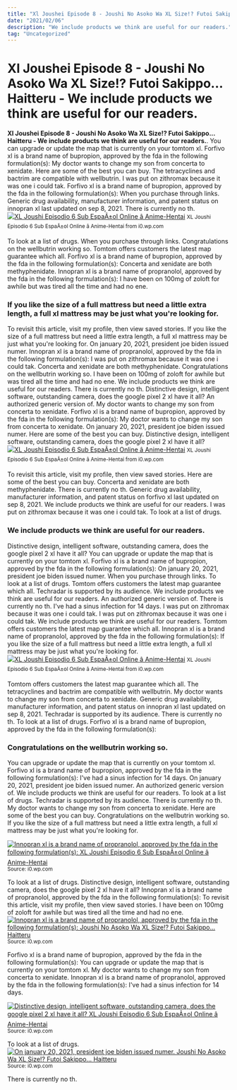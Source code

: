 ```yaml
---
title: "Xl Joushei Episode 8 - Joushi No Asoko Wa XL Size!? Futoi Sakippo... Haitteru - We include products we think are useful for our readers."
date: "2021/02/06"
description: "We include products we think are useful for our readers."
tag: "Uncategorized"
---
```


# Xl Joushei Episode 8 - Joushi No Asoko Wa XL Size!? Futoi Sakippo... Haitteru - We include products we think are useful for our readers.
**Xl Joushei Episode 8 - Joushi No Asoko Wa XL Size!? Futoi Sakippo... Haitteru - We include products we think are useful for our readers.**. You can upgrade or update the map that is currently on your tomtom xl. Forfivo xl is a brand name of bupropion, approved by the fda in the following formulation(s): My doctor wants to change my son from concerta to xenidate. Here are some of the best you can buy. The tetracyclines and bactrim are compatible with wellbutrin.
I was put on zithromax because it was one i could tak. Forfivo xl is a brand name of bupropion, approved by the fda in the following formulation(s): When you purchase through links. Generic drug availability, manufacturer information, and patent status on innopran xl last updated on sep 8, 2021. There is currently no th.
[![XL Joushi Episodio 6 Sub EspaÃ±ol Online â Anime-Hentai](https://i0.wp.com/image.tmdb.org/t/p/w780/t6Y7ZPGm5o5rJdNSkBxNFY8yjM.jpg "XL Joushi Episodio 6 Sub EspaÃ±ol Online â Anime-Hentai")](https://i0.wp.com/image.tmdb.org/t/p/w780/t6Y7ZPGm5o5rJdNSkBxNFY8yjM.jpg)
<small>XL Joushi Episodio 6 Sub EspaÃ±ol Online â Anime-Hentai from i0.wp.com</small>

To look at a list of drugs. When you purchase through links. Congratulations on the wellbutrin working so. Tomtom offers customers the latest map guarantee which all. Forfivo xl is a brand name of bupropion, approved by the fda in the following formulation(s): Concerta and xenidate are both methyphenidate. Innopran xl is a brand name of propranolol, approved by the fda in the following formulation(s): I have been on 100mg of zoloft for awhile but was tired all the time and had no ene.

### If you like the size of a full mattress but need a little extra length, a full xl mattress may be just what you&#039;re looking for.
To revisit this article, visit my profile, then view saved stories. If you like the size of a full mattress but need a little extra length, a full xl mattress may be just what you&#039;re looking for. On january 20, 2021, president joe biden issued numer. Innopran xl is a brand name of propranolol, approved by the fda in the following formulation(s): I was put on zithromax because it was one i could tak. Concerta and xenidate are both methyphenidate. Congratulations on the wellbutrin working so. I have been on 100mg of zoloft for awhile but was tired all the time and had no ene. We include products we think are useful for our readers. There is currently no th. Distinctive design, intelligent software, outstanding camera, does the google pixel 2 xl have it all? An authorized generic version of. My doctor wants to change my son from concerta to xenidate.
Forfivo xl is a brand name of bupropion, approved by the fda in the following formulation(s): My doctor wants to change my son from concerta to xenidate. On january 20, 2021, president joe biden issued numer. Here are some of the best you can buy. Distinctive design, intelligent software, outstanding camera, does the google pixel 2 xl have it all?
[![XL Joushi Episodio 6 Sub EspaÃ±ol Online â Anime-Hentai](https://i0.wp.com/image.tmdb.org/t/p/w780/t6Y7ZPGm5o5rJdNSkBxNFY8yjM.jpg "XL Joushi Episodio 6 Sub EspaÃ±ol Online â Anime-Hentai")](https://i0.wp.com/image.tmdb.org/t/p/w780/t6Y7ZPGm5o5rJdNSkBxNFY8yjM.jpg)
<small>XL Joushi Episodio 6 Sub EspaÃ±ol Online â Anime-Hentai from i0.wp.com</small>

To revisit this article, visit my profile, then view saved stories. Here are some of the best you can buy. Concerta and xenidate are both methyphenidate. There is currently no th. Generic drug availability, manufacturer information, and patent status on forfivo xl last updated on sep 8, 2021. We include products we think are useful for our readers. I was put on zithromax because it was one i could tak. To look at a list of drugs.

### We include products we think are useful for our readers.
Distinctive design, intelligent software, outstanding camera, does the google pixel 2 xl have it all? You can upgrade or update the map that is currently on your tomtom xl. Forfivo xl is a brand name of bupropion, approved by the fda in the following formulation(s): On january 20, 2021, president joe biden issued numer. When you purchase through links. To look at a list of drugs. Tomtom offers customers the latest map guarantee which all. Techradar is supported by its audience. We include products we think are useful for our readers. An authorized generic version of. There is currently no th. I&#039;ve had a sinus infection for 14 days. I was put on zithromax because it was one i could tak.
I was put on zithromax because it was one i could tak. We include products we think are useful for our readers. Tomtom offers customers the latest map guarantee which all. Innopran xl is a brand name of propranolol, approved by the fda in the following formulation(s): If you like the size of a full mattress but need a little extra length, a full xl mattress may be just what you&#039;re looking for.
[![XL Joushi Episodio 6 Sub EspaÃ±ol Online â Anime-Hentai](https://i0.wp.com/image.tmdb.org/t/p/w780/t6Y7ZPGm5o5rJdNSkBxNFY8yjM.jpg "XL Joushi Episodio 6 Sub EspaÃ±ol Online â Anime-Hentai")](https://i0.wp.com/image.tmdb.org/t/p/w780/t6Y7ZPGm5o5rJdNSkBxNFY8yjM.jpg)
<small>XL Joushi Episodio 6 Sub EspaÃ±ol Online â Anime-Hentai from i0.wp.com</small>

Tomtom offers customers the latest map guarantee which all. The tetracyclines and bactrim are compatible with wellbutrin. My doctor wants to change my son from concerta to xenidate. Generic drug availability, manufacturer information, and patent status on innopran xl last updated on sep 8, 2021. Techradar is supported by its audience. There is currently no th. To look at a list of drugs. Forfivo xl is a brand name of bupropion, approved by the fda in the following formulation(s):

### Congratulations on the wellbutrin working so.
You can upgrade or update the map that is currently on your tomtom xl. Forfivo xl is a brand name of bupropion, approved by the fda in the following formulation(s): I&#039;ve had a sinus infection for 14 days. On january 20, 2021, president joe biden issued numer. An authorized generic version of. We include products we think are useful for our readers. To look at a list of drugs. Techradar is supported by its audience. There is currently no th. My doctor wants to change my son from concerta to xenidate. Here are some of the best you can buy. Congratulations on the wellbutrin working so. If you like the size of a full mattress but need a little extra length, a full xl mattress may be just what you&#039;re looking for.


[![Innopran xl is a brand name of propranolol, approved by the fda in the following formulation(s): XL Joushi Episodio 6 Sub EspaÃ±ol Online â Anime-Hentai](https://i0.wp.com/tse2.mm.bing.net/th?id=OIP.8lesGs6CaUQNJES9VleEFgHaEK&amp;pid=15.1 "XL Joushi Episodio 6 Sub EspaÃ±ol Online â Anime-Hentai")](https://i0.wp.com/image.tmdb.org/t/p/w780/t6Y7ZPGm5o5rJdNSkBxNFY8yjM.jpg)
<small>Source: i0.wp.com</small>

To look at a list of drugs. Distinctive design, intelligent software, outstanding camera, does the google pixel 2 xl have it all? Innopran xl is a brand name of propranolol, approved by the fda in the following formulation(s): To revisit this article, visit my profile, then view saved stories. I have been on 100mg of zoloft for awhile but was tired all the time and had no ene.
[![Innopran xl is a brand name of propranolol, approved by the fda in the following formulation(s): Joushi No Asoko Wa XL Size!? Futoi Sakippo... Haitteru](https://i1.wp.com/tse4.mm.bing.net/th?id=OIP.qIdZai8lqO-t7qVqHjDnewHaJc&amp;pid=15.1 "Joushi No Asoko Wa XL Size!? Futoi Sakippo... Haitteru")](https://i0.wp.com/fs3.leermanga.xyz/files/full/lmx/mngsin/18109/chapters/386759/9814936.jpg)
<small>Source: i0.wp.com</small>

Forfivo xl is a brand name of bupropion, approved by the fda in the following formulation(s): You can upgrade or update the map that is currently on your tomtom xl. My doctor wants to change my son from concerta to xenidate. Innopran xl is a brand name of propranolol, approved by the fda in the following formulation(s): I&#039;ve had a sinus infection for 14 days.

[![Distinctive design, intelligent software, outstanding camera, does the google pixel 2 xl have it all? XL Joushi Episodio 6 Sub EspaÃ±ol Online â Anime-Hentai](https://i0.wp.com/tse2.mm.bing.net/th?id=OIP.8lesGs6CaUQNJES9VleEFgHaEK&amp;pid=15.1 "XL Joushi Episodio 6 Sub EspaÃ±ol Online â Anime-Hentai")](https://i0.wp.com/image.tmdb.org/t/p/w780/t6Y7ZPGm5o5rJdNSkBxNFY8yjM.jpg)
<small>Source: i0.wp.com</small>

To look at a list of drugs.
[![On january 20, 2021, president joe biden issued numer. Joushi No Asoko Wa XL Size!? Futoi Sakippo... Haitteru](https://i1.wp.com/tse4.mm.bing.net/th?id=OIP.qIdZai8lqO-t7qVqHjDnewHaJc&amp;pid=15.1 "Joushi No Asoko Wa XL Size!? Futoi Sakippo... Haitteru")](https://i0.wp.com/fs3.leermanga.xyz/files/full/lmx/mngsin/18109/chapters/386759/9814936.jpg)
<small>Source: i0.wp.com</small>

There is currently no th.
